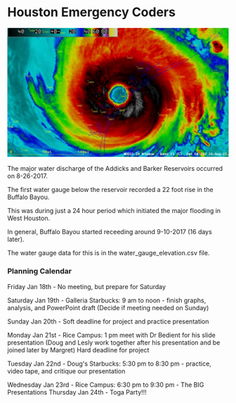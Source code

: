 # Houston Emergency Coders

![Harvey](images/harvey.jpg)

The major water discharge of the Addicks and Barker Reservoirs occurred on 8-26-2017.

The first water gauge below the reservoir recorded a 22 foot rise in the Buffalo Bayou.

This was during just a 24 hour period which initiated the major flooding in West Houston.

In general, Buffalo Bayou started receeding around 9-10-2017 (16 days later).

The water gauge data for this is in the water_gauge_elevation.csv file.

### Planning Calendar

Friday Jan 18th - No meeting, but prepare for Saturday

Saturday Jan 19th - Galleria Starbucks: 9 am to noon - finish graphs, analysis, and PowerPoint draft (Decide if meeting needed on Sunday)

Sunday Jan 20th - Soft deadline for project and practice presentation

Monday Jan 21st - Rice Campus: 1 pm meet with Dr Bedient for his slide presentation (Doug and Lesly work together after his presentation and be joined later by Margret) Hard deadline for project

Tuesday Jan 22nd - Doug's Starbucks: 5:30 pm to 8:30 pm - practice, video tape, and critique our presentation

Wednesday Jan 23rd - Rice Campus: 6:30 pm to 9:30 pm - The BIG Presentations
Thursday Jan 24th - Toga Party!!!
